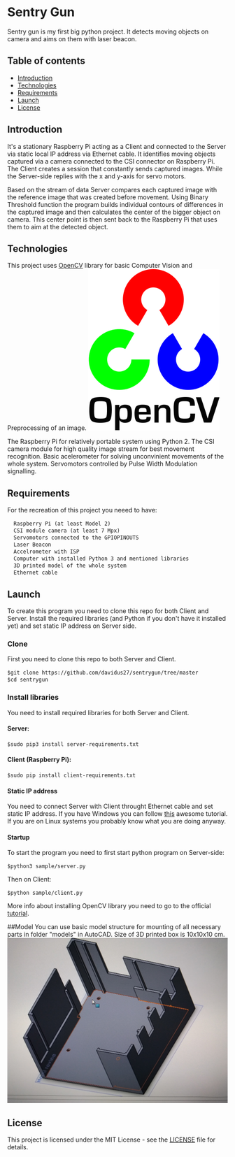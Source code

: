 # Sentry Gun 
Sentry gun is my first big python project. It detects moving objects on camera and aims on them with laser beacon.

## Table of contents
* [Introduction](#Introduction)
* [Technologies](#Technologies)
* [Requirements](#Requirements)
* [Launch](#Launch)
* [License](#License)


## Introduction
It's a stationary Raspberry Pi acting as a Client and connected to the Server via static local IP address via Ethernet cable.
It identifies moving objects captured via a camera connected to the CSI connector on Raspberry Pi. The Client creates a session that constantly sends captured images. While the Server-side replies with the x and y-axis for servo motors. 

Based on the stream of data Server compares each captured image with the reference image that was created before movement.
Using Binary Threshold function the program builds individual contours of differences in the captured image and then calculates the center of the bigger object on camera. This center point is then sent back to the Raspberry Pi that uses them to aim at the detected object.


## Technologies
This project uses [OpenCV](https://opencv.org/) library for basic Computer Vision and Preprocessing of an image. ![OpenCv](images/opencv.png)

The Raspberry Pi for relatively portable system using Python 2. 
The CSI camera module for high quality image stream for best movement recognition.
Basic acelerometer for solving unconvinient movements of the whole system.
Servomotors controlled by Pulse Width Modulation signalling.

## Requirements
For the recreation of this project you neeed to have:

      Raspberry Pi (at least Model 2)
      CSI module camera (at least 7 Mpx)
      Servomotors connected to the GPIOPINOUTS
      Laser Beacon
      Accelrometer with ISP
      Computer with installed Python 3 and mentioned libraries
      3D printed model of the whole system
      Ethernet cable
      

## Launch
To create this program you need to clone this repo for both Client and Server. Install the required 
libraries (and Python if you don't have it installed yet) and set static IP address on Server side.
### Clone
First you need to clone this repo to both Server and Client.
```
$git clone https://github.com/davidus27/sentrygun/tree/master 
$cd sentrygun
```
### Install libraries
You need to install required libraries for both Server and Client.
#### Server:
```
$sudo pip3 install server-requirements.txt
```
#### Client (Raspberry Pi):
```
$sudo pip install client-requirements.txt
```
#### Static IP address
You need to connect Server with Client throught Ethernet cable and set static IP address. 
If you have Windows you can follow [this](https://portforward.com/networking/static-ip-windows-10.htm) awesome tutorial.
If you are on Linux systems you probably know what you are doing anyway.

#### Startup
To start the program you need to first start python program on Server-side:
```
$python3 sample/server.py
```
Then on Client:
```
$python sample/client.py
```
More info about installing OpenCV library you need to go to the official [tutorial](https://docs.opencv.org/master/df/d65/tutorial_table_of_content_introduction.html).

##Model
You can use basic model structure for mounting of all necessary parts in folder "models" in AutoCAD.
Size of 3D printed box is 10x10x10 cm. 
![](images/model.jpg)


## License
This project is licensed under the MIT License - see the [LICENSE](LICENSE) file for details.
